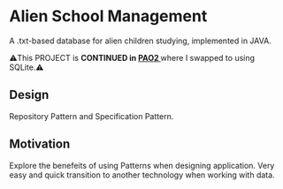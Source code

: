 
# Alien School Management

A .txt-based database for alien children studying, implemented in JAVA.


⚠️This PROJECT is **CONTINUED in [PAO2 ](https://github.com/vali2wd/PAO2.git)** where I swapped to using SQLite.⚠️





## Design

Repository Pattern and Specification Pattern.

## Motivation
Explore the benefeits of using Patterns when designing application.
Very easy and quick transition to another technology when working with data.



